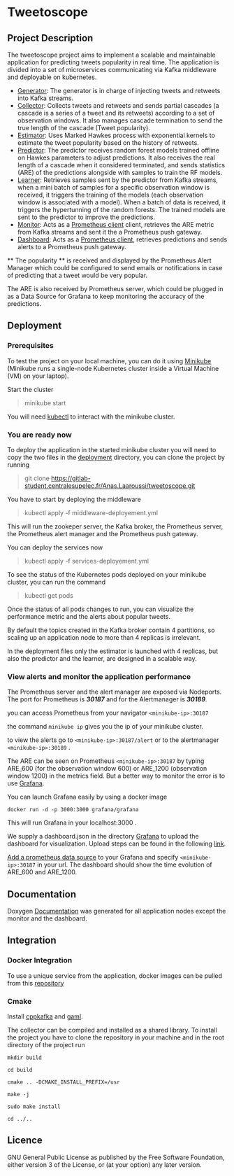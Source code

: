 # Tweetoscope

## Project Description

The tweetoscope project aims to implement a scalable and maintainable application for predicting tweets popularity in real time. The application is divided into a set of microservices communicating via Kafka middleware and deployable on kubernetes.

- [Generator](/generator): The generator is in charge of injecting tweets and retweets into Kafka streams.
- [Collector](/collector): Collects tweets and retweets and sends partial cascades (a cascade is a series of a tweet and its retweets) according to a set of observation windows. It also manages cascade termination to send the true length of the cascade (Tweet popularity).
- [Estimator](/estimator): Uses Marked Hawkes process with exponential kernels to estimate the tweet popularity based on the history of retweets. 
- [Predictor](/predictor): The predictor receives random forest models trained offline on Hawkes parameters to adjust predictions. It also receives the real length of a cascade when it considered terminated, and sends statistics (ARE) of the predictions alongside with samples to train the RF models.
- [Learner](/learner): Retrieves samples sent by the predictor from Kafka streams, when a mini batch of samples for a specific observation window is received, it triggers the training of the models (each observation window is associated with a model). When a batch of data is received, it triggers the hypertunning of the random forests. The trained models are sent to the predictor to improve the predictions.
- [Monitor](/monitor): Acts as a [Prometheus client](https://prometheus.io/docs/instrumenting/clientlibs/) client, retrieves the ARE metric from Kafka streams and sent it the a Prometheus push gateway.
- [Dashboard](/dashboard): Acts as a [Prometheus client](https://prometheus.io/docs/instrumenting/clientlibs/), retrieves predictions and sends alerts to a Prometheus push gateway.


** The popularity ** is received and displayed by the Prometheus Alert Manager which could be configured to send emails or notifications in case of predicting that a tweet would be very popular.

The ARE is also received by Prometheus server, which could be plugged in as a Data Source for Grafana to keep monitoring the accuracy of the predictions.

## Deployment

### Prerequisites

To test the project on your local machine, you can do it using [Minikube](https://minikube.sigs.k8s.io/docs/start/) (Minikube runs a single-node Kubernetes cluster inside a Virtual Machine (VM) on your laptop).

Start the cluster 

> minikube start

You will need [kubectl](https://kubernetes.io/fr/docs/tasks/tools/install-kubectl/) to interact with the minikube cluster.

### You are ready now 

To deploy the application in the started minikube cluster you will need to copy the two files in the [deployment](/deployment) directory, you can clone the project by running 

> git clone https://gitlab-student.centralesupelec.fr/Anas.Laaroussi/tweetoscope.git

You have to start by deploying the middleware

> kubectl apply -f middleware-deployement.yml

This will run the zookeper server, the Kafka broker, the Prometheus server, the Prometheus alert manager and the Prometheus push gateway.

You can deploy the services now 

> kubectl apply -f services-deployement.yml

To see the status of the Kubernetes pods deployed on your minikube cluster, you can run the command

> kubectl get pods 

Once the status of all pods changes to run, you can visualize the performance metric and the alerts about popular tweets.

By default the topics created in the Kafka broker contain 4 partitions, so scaling up an application node to more than 4 replicas is irrelevant. 

In the deployment files only the estimator is launched with 4 replicas, but also the predictor and the learner, are designed in a scalable way.

### View alerts and monitor the application performance

The Prometheus server and the alert manager are exposed via Nodeports. The port for Prometheus is ***30187*** and for the Alertmanager is ***30189***. 

you can access Prometheus from your navigator `<minikube-ip>:30187` 

the command `minikube ip` gives you the ip of your minikube cluster.

to view the alerts go to `<minikube-ip>:30187/alert` or to the alertmanager `<minikube-ip>:30189` .

The ARE can be seen on Prometheus `<minikube-ip>:30187` by typing ARE_600 (for the observation window 600) or ARE_1200 (observation window 1200) in the metrics field. But a better way to monitor the error is to use [Grafana](https://grafana.com/).

You can launch Grafana easily by using a docker image

`docker run -d -p 3000:3000 grafana/grafana`

This will run Grafana in your localhost:3000 .

We supply a dashboard.json in the directory [Grafana](/grafana) to upload the dashboard for visualization. Upload steps can be found in the following [link](https://grafana.com/docs/grafana/latest/dashboards/export-import/).

[Add a prometheus data source](https://prometheus.io/docs/visualization/grafana/) to your Grafana and specify `<minikube-ip>:30187` in your url. The dashboard should show the time evolution of ARE_600 and ARE_1200.

## Documentation

Doxygen [Documentation](https://anas.laaroussi.pages-student.centralesupelec.fr/tweetoscope) was generated for all application nodes except the monitor and the dashboard.


## Integration

### Docker Integration

To use a unique service from the application, docker images can be pulled from this [repository](https://hub.docker.com/repository/docker/anaslaaroussi/tweetoscope)

### Cmake

Install [cppkafka](https://github.com/mfontanini/cppkafka) and [gaml](https://github.com/HerveFrezza-Buet/gaml).

The collector can be compiled and installed as a shared library.
To install the project you have to clone the repository in your machine and in the root directory of the project run


`mkdir build`

`cd build`

`cmake .. -DCMAKE_INSTALL_PREFIX=/usr`

`make -j`

`sudo make install`

`cd ../..`


## Licence

GNU General Public License as published by the Free Software Foundation, either version 3 of the License, or (at your option) any later version.












